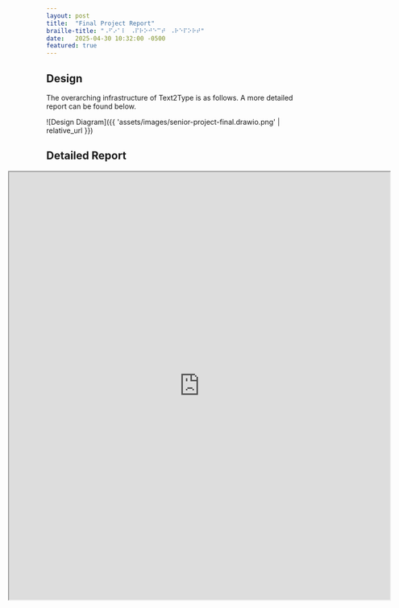 ```yaml
---
layout: post
title:  "Final Project Report"
braille-title: "⠠⠋⠔⠁⠇⠀⠠⠏⠗⠕⠚⠑⠉⠞⠀⠠⠗⠑⠏⠕⠗⠞"
date:   2025-04-30 10:32:00 -0500
featured: true
---
```

## Design

The overarching infrastructure of Text2Type is as follows. A more detailed report can be found below.

![Design Diagram]({{ 'assets/images/senior-project-final.drawio.png' | relative_url }})

## Detailed Report

<iframe
  src="https://docs.google.com/document/d/e/2PACX-1vT6SYR4dvhSguE89mW28ULg9TamLyCdPXElgHenmUp8yowtuc86YkEj271PseSI_abIpNNq072lMPkN/pub?embedded=true"
  width="150%"
  height="850vh"
  style="margin-left: -15%;">
</iframe>

